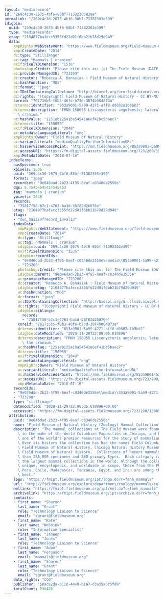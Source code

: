 ```yaml
---
layout: "mediarecord"
id: "269c4c30-2675-4bf6-80bf-71382303e399"
permalink: "/269c4c30-2675-4bf6-80bf-71382303e399"
idigbio:
  uuid: "269c4c30-2675-4bf6-80bf-71382303e399"
  type: "mediarecords"
  etag: "2164877bafecc3355fd22d01f6bb21b78d29d949"
  data:
    xmpRights:WebStatement: "https://www.fieldmuseum.org/field-museum-natural-history-conditions-and-suggested-norms-use-collections"
    xmp:CreateDate: "2014"
    dc:type: "StillImage"
    ac:tag: "Mammals | cranium"
    exif:PixelYDimension: "1536"
    photoshop:Credit: "Please cite this as: (c) The Field Museum (DATE) CC-BY-NC"
    ac:providerManagedID: "723200"
    dc:creator: "Rebecca A. Banasiak : Field Museum of Natural History"
    ac:hashFunction: "MD5"
    dc:format: "jpeg"
    ac:IDofContainingCollection: "http://biocol.org/urn:lsid:biocol.org:col:34795"
    dc:rights: "[Copyright] Field Museum of Natural History - CC BY-NC"
    coreid: "761715b5-f0b3-46fe-b73d-3074b084873a"
    dcterms:identifier: "853a9001-5a99-4271-aff8-d0682e103b02"
    dcterms:description: "FMNH 150055 Lissonycteris angolensis; lateral view of the\
      \ cranium."
    ac:hashValue: "1251eb125a1ba54541a6ef41bc5baec7"
    dcterms:title: "150055"
    exif:PixelXDimension: "2048"
    ac:metadataLanguageLiteral: "eng"
    xmpRights:Owner: "Field Museum of Natural History"
    ac:variantLiteral: "mediumQualityFurtherInformationURL"
    ac:hasServiceAccessPoint: "https://mm.fieldmuseum.org/853a9001-5a99-4271-aff8-d0682e103b02"
    ac:accessURI: "https://fm-digital-assets.fieldmuseum.org/723/200/150055_Lateral_RB01_MZ.jpg"
    xmp:MetadataDate: "2018-07-16"
  indexTerms:
    hasSpecimen: true
    xpixels: 1536
    uuid: "269c4c30-2675-4bf6-80bf-71382303e399"
    format: "jpeg"
    recordset: "9e046dad-2b23-4f95-8eaf-c0346de2556e"
    dqs: 0.45454545454545453
    tag: "mammals | cranium"
    ypixels: 2048
    records:
    - "75817f58-b7c1-4763-ba1d-b8f82d26076e"
    etag: "2164877bafecc3355fd22d01f6bb21b78d29d949"
    flags:
    - "dwc_basisofrecord_invalid"
    indexData:
      xmpRights:WebStatement: "https://www.fieldmuseum.org/field-museum-natural-history-conditions-and-suggested-norms-use-collections"
      xmp:CreateDate: "2014"
      dc:type: "StillImage"
      ac:tag: "Mammals | cranium"
      idigbio:uuid: "269c4c30-2675-4bf6-80bf-71382303e399"
      exif:PixelYDimension: "1536"
      idigbio:recordIds:
      - "9e046dad-2b23-4f95-8eaf-c0346de2556e\\media\\853a9001-5a99-4271-aff8-d0682e103b02"
      - "723200"
      photoshop:Credit: "Please cite this as: (c) The Field Museum (DATE) CC-BY-NC"
      idigbio:parent: "9e046dad-2b23-4f95-8eaf-c0346de2556e"
      ac:providerManagedID: "723200"
      dc:creator: "Rebecca A. Banasiak : Field Museum of Natural History"
      idigbio:etag: "2164877bafecc3355fd22d01f6bb21b78d29d949"
      ac:hashFunction: "MD5"
      dc:format: "jpeg"
      ac:IDofContainingCollection: "http://biocol.org/urn:lsid:biocol.org:col:34795"
      dc:rights: "[Copyright] Field Museum of Natural History - CC BY-NC"
      idigbio:siblings:
        record:
        - "75817f58-b7c1-4763-ba1d-b8f82d26076e"
      coreid: "761715b5-f0b3-46fe-b73d-3074b084873a"
      dcterms:identifier: "853a9001-5a99-4271-aff8-d0682e103b02"
      idigbio:dateModified: "2020-11-29T22:00:05.019896"
      dcterms:description: "FMNH 150055 Lissonycteris angolensis; lateral view of\
        \ the cranium."
      ac:hashValue: "1251eb125a1ba54541a6ef41bc5baec7"
      dcterms:title: "150055"
      exif:PixelXDimension: "2048"
      ac:metadataLanguageLiteral: "eng"
      xmpRights:Owner: "Field Museum of Natural History"
      ac:variantLiteral: "mediumQualityFurtherInformationURL"
      ac:hasServiceAccessPoint: "https://mm.fieldmuseum.org/853a9001-5a99-4271-aff8-d0682e103b02"
      ac:accessURI: "https://fm-digital-assets.fieldmuseum.org/723/200/150055_Lateral_RB01_MZ.jpg"
      xmp:MetadataDate: "2018-07-16"
    recordids:
    - "9e046dad-2b23-4f95-8eaf-c0346de2556e\\media\\853a9001-5a99-4271-aff8-d0682e103b02"
    - "723200"
    type: "stillimage"
    datemodified: "2020-11-29T22:00:05.019896+00:00"
    accessuri: "https://fm-digital-assets.fieldmuseum.org/723/200/150055_Lateral_RB01_MZ.jpg"
  attribution:
    uuid: "9e046dad-2b23-4f95-8eaf-c0346de2556e"
    name: "Field Museum of Natural History (Zoology) Mammal Collection"
    description: "The mammal collections at The Field Museum were founded in 1893,\
      \ in the wake of the World Columbian Exposition in Chicago, and have grown into\
      \ one of the world's premier resources for the study of mammalian evolution.\
      \ Over its history the collection has had the names Field Columbian Museum,\
      \ Field Museum of Natural History, Chicago Natural History Museum, and again\
      \ Field Museum of Natural History.  Collections of Recent mammals number more\
      \ than 236,000 specimens and 550 primary types.  Each category ranks it among\
      \ the largest mammal collections in the world. Although the collections are\
      \ unique, encyclopedic, and worldwide in scope, those from the Philippines,\
      \ Peru, Chile, Madagascar, Tanzania, Egypt, and Iran are among the world's very\
      \ best."
    logo: "https://fmipt.fieldmuseum.org/ipt/logo.do?r=fmnh_mammals"
    url: "http://fieldmuseum.org/explore/department/zoology/mammals/collections"
    emllink: "https://fmipt.fieldmuseum.org/ipt/eml.do?r=fmnh_mammals"
    archivelink: "https://fmipt.fieldmuseum.org/ipt/archive.do?r=fmnh_mammals"
    contacts:
    - first_name: "Sharon"
      last_name: "Grant"
      role: "Technology Liaison to Science"
      email: "sgrant@fieldmuseum.org"
    - first_name: "Kate"
      last_name: "Webbink"
      role: "Information Specialist"
    - first_name: "Janeen"
      last_name: "Jones"
      role: "Technology Liaison to Science"
    - first_name: "Adam"
      last_name: "Ferguson"
      email: "mammals@fieldmuseum.org"
    - first_name: "Sharon"
      last_name: "Grant"
      role: "Technology Liaison to Science"
      email: "sgrant@fieldmuseum.org"
    data_rights: "CC0"
    publisher: "50ac82da-811d-4440-b1a7-d3a35a8c5f89"
    totalCount: 236488
---
```

